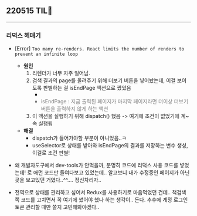 ## 220515 TIL💭

---
### 리덕스 헤매기
- [Error] `Too many re-renders. React limits the number of renders to prevent an infinite loop`
	- **원인**
		1. 리렌더가 너무 자주 일어남.
		2. 검색 결과의 page를 올려주기 위해 더보기 버튼을 넣어놨는데, 이걸 보이도록 판별하는 걸 isEndPage 액션으로 짰었음
			- <li style="color: gray">isEndPage : 지금 출력된 페이지가 마지막 페이지라면 더이상 더보기 버튼을 출력하지 않게 하는 액션</li>
		3. 이 액션을 실행하기 위해 dispatch() 했음 -> 여기에 조건이 없었기에 계~속 실행됨
	- **해결**
		- dispatch가 들어가야할 부분이 아니었음..ㅋ
		- useSelector로 상태를 받아와 isEndPage의 결과를 저장하는 변수 생성, 이걸로 조건 판별!


- 왜 개발자도구에서 dev-tools가 안먹을까, 분명히 코드에 리덕스 사용 코드를 넣었는데! 로 애먼 코드만 들여다보고 있었는데.. 알고보니 내가 수정중인 페이지가 아닌 곳을 보고있던 거였다..^^.... 정신차리자..
- 전역으로 상태를 관리하고 싶어서 Redux를 사용하기로 마음먹었던 건데.. 책검색쪽 코드를 고치면서 꼭 여기에 썼어야 했나 하는 생각이.. 든다. 추후에 계정 로그인 토큰 관리할 때만 쓸지 고민해봐야겠다..